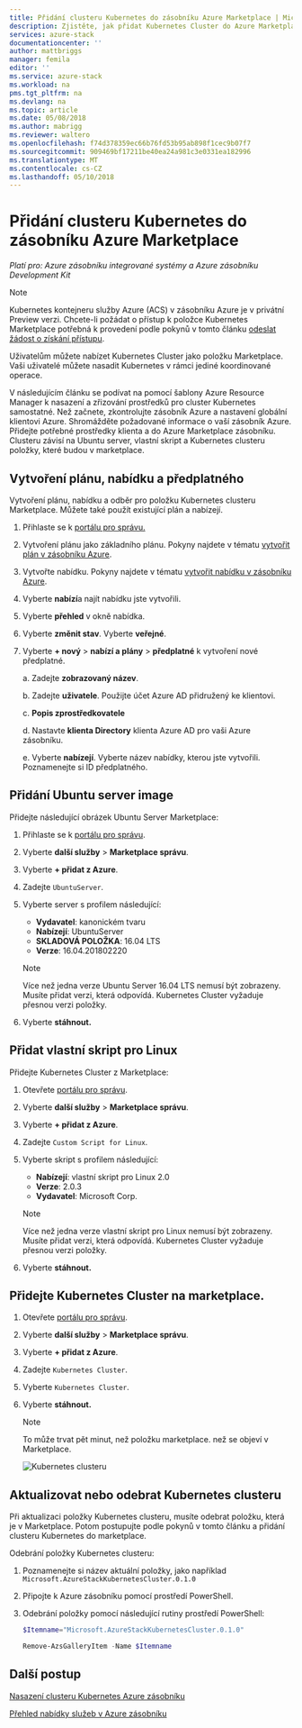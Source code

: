```yaml
---
title: Přidání clusteru Kubernetes do zásobníku Azure Marketplace | Microsoft Docs
description: Zjistěte, jak přidat Kubernetes Cluster do Azure Marketplace zásobníku.
services: azure-stack
documentationcenter: ''
author: mattbriggs
manager: femila
editor: ''
ms.service: azure-stack
ms.workload: na
pms.tgt_pltfrm: na
ms.devlang: na
ms.topic: article
ms.date: 05/08/2018
ms.author: mabrigg
ms.reviewer: waltero
ms.openlocfilehash: f74d378359ec66b76fd53b95ab898f1cec9b07f7
ms.sourcegitcommit: 909469bf17211be40ea24a981c3e0331ea182996
ms.translationtype: MT
ms.contentlocale: cs-CZ
ms.lasthandoff: 05/10/2018
---
```

# <a name="add-a-kubernetes-cluster-to-the-azure-stack-marketplace"></a>Přidání clusteru Kubernetes do zásobníku Azure Marketplace

*Platí pro: Azure zásobníku integrované systémy a Azure zásobníku Development Kit*

> [!note]  
> Kubernetes kontejneru služby Azure (ACS) v zásobníku Azure je v privátní Preview verzi. Chcete-li požádat o přístup k položce Kubernetes Marketplace potřebná k provedení podle pokynů v tomto článku [odeslat žádost o získání přístupu](https://aka.ms/azsk8).

Uživatelům můžete nabízet Kubernetes Cluster jako položku Marketplace. Vaši uživatelé můžete nasadit Kubernetes v rámci jediné koordinované operace.

V následujícím článku se podívat na pomocí šablony Azure Resource Manager k nasazení a zřizování prostředků pro cluster Kubernetes samostatné. Než začnete, zkontrolujte zásobník Azure a nastavení globální klientovi Azure. Shromážděte požadované informace o vaší zásobník Azure. Přidejte potřebné prostředky klienta a do Azure Marketplace zásobníku. Clusteru závisí na Ubuntu server, vlastní skript a Kubernetes clusteru položky, které budou v marketplace.

## <a name="create-a-plan-an-offer-and-a-subscription"></a>Vytvoření plánu, nabídku a předplatného

Vytvoření plánu, nabídku a odběr pro položku Kubernetes clusteru Marketplace. Můžete také použít existující plán a nabízejí.

1. Přihlaste se k [portálu pro správu.](https://adminportal.local.azurestack.external)

2. Vytvoření plánu jako základního plánu. Pokyny najdete v tématu [vytvořit plán v zásobníku Azure](azure-stack-create-plan.md).

3. Vytvořte nabídku. Pokyny najdete v tématu [vytvořit nabídku v zásobníku Azure](azure-stack-create-offer.md).

4. Vyberte **nabízí**a najít nabídku jste vytvořili.

5. Vyberte **přehled** v okně nabídka.

6. Vyberte **změnit stav**. Vyberte **veřejné**.

7. Vyberte **+ nový** > **nabízí a plány** > **předplatné** k vytvoření nové předplatné.

    a. Zadejte **zobrazovaný název**.

    b. Zadejte **uživatele**. Použijte účet Azure AD přidružený ke klientovi.

    c. **Popis zprostředkovatele**

    d. Nastavte **klienta Directory** klienta Azure AD pro vaši Azure zásobníku. 

    e. Vyberte **nabízejí**. Vyberte název nabídky, kterou jste vytvořili. Poznamenejte si ID předplatného.

## <a name="add-an-ubuntu-server-image"></a>Přidání Ubuntu server image

Přidejte následující obrázek Ubuntu Server Marketplace:

1. Přihlaste se k [portálu pro správu](https://adminportal.local.azurestack.external).

2. Vyberte **další služby** > **Marketplace správu**.

3. Vyberte **+ přidat z Azure**.

4. Zadejte `UbuntuServer`.

5. Vyberte server s profilem následující:
    - **Vydavatel**: kanonickém tvaru
    - **Nabízejí**: UbuntuServer
    - **SKLADOVÁ POLOŽKA**: 16.04 LTS
    - **Verze**: 16.04.201802220

    > [!Note]  
    > Více než jedna verze Ubuntu Server 16.04 LTS nemusí být zobrazeny. Musíte přidat verzi, která odpovídá. Kubernetes Cluster vyžaduje přesnou verzi položky.

6. Vyberte **stáhnout.**

## <a name="add-a-custom-script-for-linux"></a>Přidat vlastní skript pro Linux

Přidejte Kubernetes Cluster z Marketplace:

1. Otevřete [portálu pro správu](https://adminportal.local.azurestack.external).

2. Vyberte **další služby** > **Marketplace správu**.

3. Vyberte **+ přidat z Azure**.

4. Zadejte `Custom Script for Linux`.

5. Vyberte skript s profilem následující:
    - **Nabízejí**: vlastní skript pro Linux 2.0
    - **Verze**: 2.0.3
    - **Vydavatel**: Microsoft Corp.

    > [!Note]  
    > Více než jedna verze vlastní skript pro Linux nemusí být zobrazeny. Musíte přidat verzi, která odpovídá. Kubernetes Cluster vyžaduje přesnou verzi položky.

6. Vyberte **stáhnout.**


## <a name="add-the-kubernetes-cluster-to-the-marketplace"></a>Přidejte Kubernetes Cluster na marketplace.

1. Otevřete [portálu pro správu](https://adminportal.local.azurestack.external).

2. Vyberte **další služby** > **Marketplace správu**.

3. Vyberte **+ přidat z Azure**.

4. Zadejte `Kubernetes Cluster`.

5. Vyberte `Kubernetes Cluster`.

6. Vyberte **stáhnout.**

    > [!note]  
    > To může trvat pět minut, než položku marketplace. než se objeví v Marketplace.

    ![Kubernetes clusteru](user\media\azure-stack-solution-template-kubernetes-deploy\marketplaceitem.png)

## <a name="update-or-remove-the-kubernetes-cluster"></a>Aktualizovat nebo odebrat Kubernetes clusteru 

Při aktualizaci položky Kubernetes clusteru, musíte odebrat položku, která je v Marketplace. Potom postupujte podle pokynů v tomto článku a přidání clusteru Kubernetes do marketplace.

Odebrání položky Kubernetes clusteru:

1. Poznamenejte si název aktuální položky, jako například `Microsoft.AzureStackKubernetesCluster.0.1.0`

2. Připojte k Azure zásobníku pomocí prostředí PowerShell.

3. Odebrání položky pomocí následující rutiny prostředí PowerShell:

    ```PowerShell  
    $Itemname="Microsoft.AzureStackKubernetesCluster.0.1.0"

    Remove-AzsGalleryItem -Name $Itemname
    ```

## <a name="next-steps"></a>Další postup

[Nasazení clusteru Kubernetes Azure zásobníku](https://docs.microsoft.com/azure/azure-stack/user/azure-stack-solution-template-kubernetes-deploy)



[Přehled nabídky služeb v Azure zásobníku](azure-stack-offer-services-overview.md)